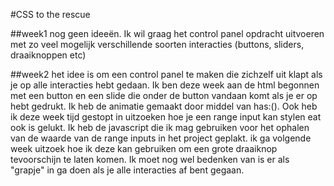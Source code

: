 #CSS to the rescue

##week1 
nog geen ideeën. Ik wil graag het control panel opdracht uitvoeren met zo veel mogelijk verschillende soorten interacties (buttons, sliders, draaiknoppen etc)

##week2 
het idee is om een control panel te maken die zichzelf uit klapt als je op alle interacties hebt gedaan. Ik ben deze week aan de html begonnen met een button en een slide die onder de button vandaan komt als je er op hebt gedrukt. Ik heb de animatie gemaakt door middel van has:(). Ook heb ik deze week tijd gestopt in uitzoeken hoe je een range input kan stylen eat ook is gelukt. Ik heb de javascript die ik mag gebruiken voor het ophalen van de waarde van de range inputs in het project geplakt. ik ga volgende week uitzoek hoe ik deze kan gebruiken om een grote draaiknop tevoorschijn te laten komen. Ik moet nog wel bedenken van is er als "grapje" in ga doen als je alle interacties af bent gegaan.
